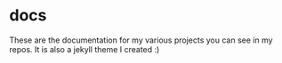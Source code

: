 # docs

These are the documentation for my various projects you can see in my repos. It is also a jekyll theme I created :)